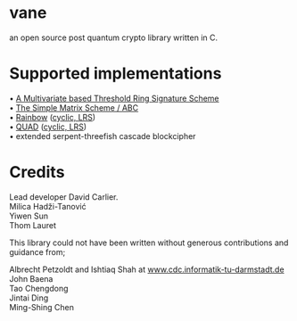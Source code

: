 vane
====

an open source post quantum crypto library written in C.

Supported implementations
=========================

• [A Multivariate based Threshold Ring Signature Scheme](https://github.com/polysome/vane/blob/master/documentation/Threshold.pdf)<br />
• [The Simple Matrix Scheme / ABC](https://github.com/polysome/vane/blob/master/documentation/ABC.pdf)<br />
• [Rainbow](https://github.com/polysome/vane/blob/master/documentation/Rainbow.pdf) ([cyclic, LRS](https://github.com/polysome/vane/blob/master/documentation/Albrecht%20Petzoldt%20thesis.pdf))<br />
• [QUAD](https://github.com/polysome/vane/blob/master/documentation/QUAD.pdf) ([cyclic, LRS](https://github.com/polysome/vane/blob/master/documentation/Albrecht%20Petzoldt%20thesis.pdf))<br />
• extended serpent-threefish cascade blockcipher<br />


Credits
=======

Lead developer David Carlier.<br />
Milica Hadži-Tanović<br />
Yiwen Sun<br />
Thom Lauret<br />

This library could not have been written without generous contributions and guidance from; 

Albrecht Petzoldt and Ishtiaq Shah at www.cdc.informatik-tu-darmstadt.de<br />
John Baena<br /> 
Tao Chengdong<br />
Jintai Ding<br />
Ming-Shing Chen<br />
